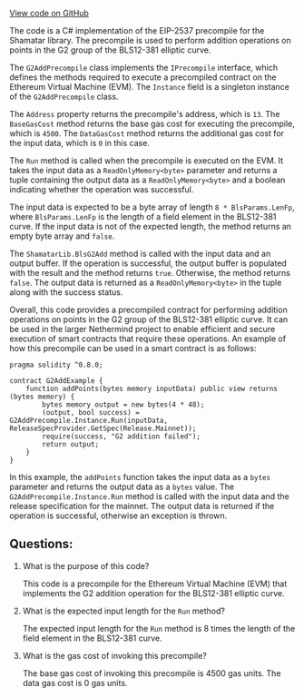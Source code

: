 [View code on GitHub](https://github.com/NethermindEth/nethermind/src/Nethermind/Nethermind.Evm/Precompiles/Bls/Shamatar/G2AddPrecompile.cs)

The code is a C# implementation of the EIP-2537 precompile for the Shamatar library. The precompile is used to perform addition operations on points in the G2 group of the BLS12-381 elliptic curve. 

The `G2AddPrecompile` class implements the `IPrecompile` interface, which defines the methods required to execute a precompiled contract on the Ethereum Virtual Machine (EVM). The `Instance` field is a singleton instance of the `G2AddPrecompile` class. 

The `Address` property returns the precompile's address, which is `13`. The `BaseGasCost` method returns the base gas cost for executing the precompile, which is `4500`. The `DataGasCost` method returns the additional gas cost for the input data, which is `0` in this case. 

The `Run` method is called when the precompile is executed on the EVM. It takes the input data as a `ReadOnlyMemory<byte>` parameter and returns a tuple containing the output data as a `ReadOnlyMemory<byte>` and a boolean indicating whether the operation was successful. 

The input data is expected to be a byte array of length `8 * BlsParams.LenFp`, where `BlsParams.LenFp` is the length of a field element in the BLS12-381 curve. If the input data is not of the expected length, the method returns an empty byte array and `false`. 

The `ShamatarLib.BlsG2Add` method is called with the input data and an output buffer. If the operation is successful, the output buffer is populated with the result and the method returns `true`. Otherwise, the method returns `false`. The output data is returned as a `ReadOnlyMemory<byte>` in the tuple along with the success status. 

Overall, this code provides a precompiled contract for performing addition operations on points in the G2 group of the BLS12-381 elliptic curve. It can be used in the larger Nethermind project to enable efficient and secure execution of smart contracts that require these operations. An example of how this precompile can be used in a smart contract is as follows:

```
pragma solidity ^0.8.0;

contract G2AddExample {
    function addPoints(bytes memory inputData) public view returns (bytes memory) {
        bytes memory output = new bytes(4 * 48);
        (output, bool success) = G2AddPrecompile.Instance.Run(inputData, ReleaseSpecProvider.GetSpec(Release.Mainnet));
        require(success, "G2 addition failed");
        return output;
    }
}
```

In this example, the `addPoints` function takes the input data as a `bytes` parameter and returns the output data as a `bytes` value. The `G2AddPrecompile.Instance.Run` method is called with the input data and the release specification for the mainnet. The output data is returned if the operation is successful, otherwise an exception is thrown.
## Questions: 
 1. What is the purpose of this code?
    
    This code is a precompile for the Ethereum Virtual Machine (EVM) that implements the G2 addition operation for the BLS12-381 elliptic curve.

2. What is the expected input length for the `Run` method?
    
    The expected input length for the `Run` method is 8 times the length of the field element in the BLS12-381 curve.

3. What is the gas cost of invoking this precompile?
    
    The base gas cost of invoking this precompile is 4500 gas units. The data gas cost is 0 gas units.